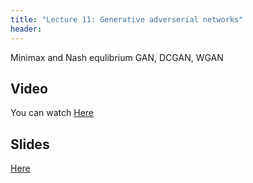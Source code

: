 ```yaml
---
title: "Lecture 11: Generative adverserial networks"
header:
---
```


Minimax and Nash equlibrium
GAN, DCGAN, WGAN


## Video


You can watch [Here](https://panoptotech.cloud.panopto.eu/Panopto/Pages/Viewer.aspx?id=7d68d5b3-8bc5-4c92-a8ba-af8800b4f386)


## Slides

[Here](https://www.dropbox.com/scl/fi/zzk0iwcpg67jru0evrrvh/236781_lec11_gans.pptx?dl=0&rlkey=m5ub6tysf01ruvjjwrtqgc6hx)

